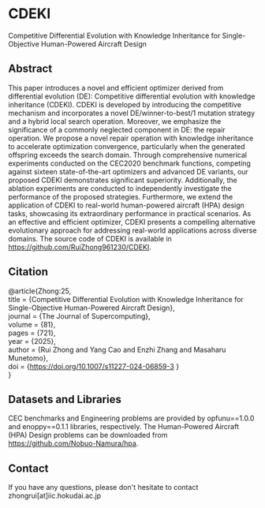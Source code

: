 # CDEKI
Competitive Differential Evolution with Knowledge Inheritance for Single-Objective Human-Powered Aircraft Design

## Abstract
This paper introduces a novel and efficient optimizer derived from differential evolution (DE): Competitive differential evolution with knowledge inheritance (CDEKI). CDEKI is developed by introducing the competitive mechanism and incorporates a novel DE/winner-to-best/1 mutation strategy and a hybrid local search operation. Moreover, we emphasize the significance of a commonly neglected component in DE: the repair operation. We propose a novel repair operation with knowledge inheritance to accelerate optimization convergence, particularly when the generated offspring exceeds the search domain. Through comprehensive numerical experiments conducted on the CEC2020 benchmark functions, competing against sixteen state-of-the-art optimizers and advanced DE variants, our proposed CDEKI demonstrates significant superiority. Additionally, the ablation experiments are conducted to independently investigate the performance of the proposed strategies. Furthermore, we extend the application of CDEKI to real-world human-powered aircraft (HPA) design tasks, showcasing its extraordinary performance in practical scenarios. As an effective and efficient optimizer, CDEKI presents a compelling alternative evolutionary approach for addressing real-world applications across diverse domains. The source code of CDEKI is available in https://github.com/RuiZhong961230/CDEKI.

## Citation
@article{Zhong:25,  
title = {Competitive Differential Evolution with Knowledge Inheritance for Single-Objective Human-Powered Aircraft Design},  
journal = {The Journal of Supercomputing},  
volume = {81},  
pages = {721},  
year = {2025},  
author = {Rui Zhong and Yang Cao and Enzhi Zhang and Masaharu Munetomo},  
doi = {https://doi.org/10.1007/s11227-024-06859-3 }  
}  

## Datasets and Libraries
CEC benchmarks and Engineering problems are provided by opfunu==1.0.0 and enoppy==0.1.1 libraries, respectively. The Human-Powered Aircraft (HPA) Design problems can be downloaded from https://github.com/Nobuo-Namura/hpa.

## Contact
If you have any questions, please don't hesitate to contact zhongrui[at]iic.hokudai.ac.jp
